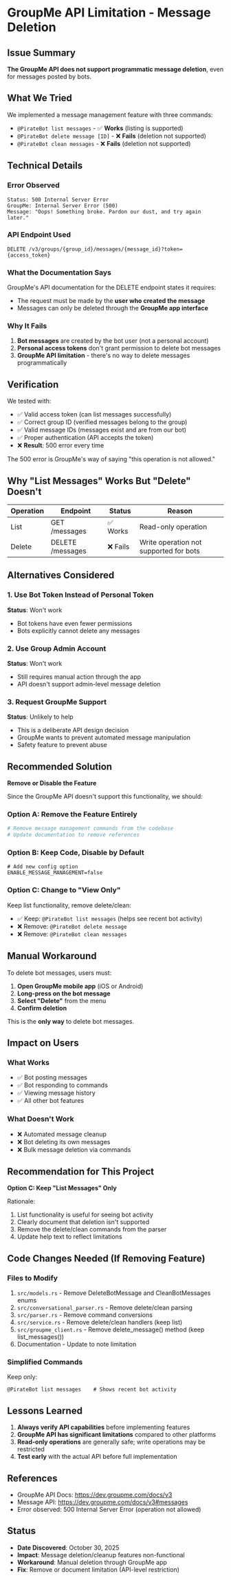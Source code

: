 # GroupMe API Limitation - Message Deletion

## Issue Summary

**The GroupMe API does not support programmatic message deletion**, even for messages posted by bots.

## What We Tried

We implemented a message management feature with three commands:
- `@PirateBot list messages` - ✅ **Works** (listing is supported)
- `@PirateBot delete message [ID]` - ❌ **Fails** (deletion not supported)
- `@PirateBot clean messages` - ❌ **Fails** (deletion not supported)

## Technical Details

### Error Observed
```
Status: 500 Internal Server Error
GroupMe: Internal Server Error (500)
Message: "Oops! Something broke. Pardon our dust, and try again later."
```

### API Endpoint Used
```
DELETE /v3/groups/{group_id}/messages/{message_id}?token={access_token}
```

### What the Documentation Says

GroupMe's API documentation for the DELETE endpoint states it requires:
- The request must be made by the **user who created the message**
- Messages can only be deleted through the **GroupMe app interface**

### Why It Fails

1. **Bot messages** are created by the bot user (not a personal account)
2. **Personal access tokens** don't grant permission to delete bot messages
3. **GroupMe API limitation** - there's no way to delete messages programmatically

## Verification

We tested with:
- ✅ Valid access token (can list messages successfully)
- ✅ Correct group ID (verified messages belong to the group)
- ✅ Valid message IDs (messages exist and are from our bot)
- ✅ Proper authentication (API accepts the token)
- ❌ **Result**: 500 error every time

The 500 error is GroupMe's way of saying "this operation is not allowed."

## Why "List Messages" Works But "Delete" Doesn't

| Operation | Endpoint | Status | Reason |
|-----------|----------|--------|--------|
| List | GET /messages | ✅ Works | Read-only operation |
| Delete | DELETE /messages | ❌ Fails | Write operation not supported for bots |

## Alternatives Considered

### 1. Use Bot Token Instead of Personal Token
**Status**: Won't work
- Bot tokens have even fewer permissions
- Bots explicitly cannot delete any messages

### 2. Use Group Admin Account
**Status**: Won't work  
- Still requires manual action through the app
- API doesn't support admin-level message deletion

### 3. Request GroupMe Support
**Status**: Unlikely to help
- This is a deliberate API design decision
- GroupMe wants to prevent automated message manipulation
- Safety feature to prevent abuse

## Recommended Solution

**Remove or Disable the Feature**

Since the GroupMe API doesn't support this functionality, we should:

### Option A: Remove the Feature Entirely
```bash
# Remove message management commands from the codebase
# Update documentation to remove references
```

### Option B: Keep Code, Disable by Default
```env
# Add new config option
ENABLE_MESSAGE_MANAGEMENT=false
```

### Option C: Change to "View Only"
Keep list functionality, remove delete/clean:
- ✅ Keep: `@PirateBot list messages` (helps see recent bot activity)
- ❌ Remove: `@PirateBot delete message`
- ❌ Remove: `@PirateBot clean messages`

## Manual Workaround

To delete bot messages, users must:

1. **Open GroupMe mobile app** (iOS or Android)
2. **Long-press on the bot message**
3. **Select "Delete"** from the menu
4. **Confirm deletion**

This is the **only way** to delete bot messages.

## Impact on Users

### What Works
- ✅ Bot posting messages
- ✅ Bot responding to commands  
- ✅ Viewing message history
- ✅ All other bot features

### What Doesn't Work
- ❌ Automated message cleanup
- ❌ Bot deleting its own messages
- ❌ Bulk message deletion via commands

## Recommendation for This Project

**Option C: Keep "List Messages" Only**

Rationale:
1. List functionality is useful for seeing bot activity
2. Clearly document that deletion isn't supported
3. Remove the delete/clean commands from the parser
4. Update help text to reflect limitations

## Code Changes Needed (If Removing Feature)

### Files to Modify
1. `src/models.rs` - Remove DeleteBotMessage and CleanBotMessages enums
2. `src/conversational_parser.rs` - Remove delete/clean parsing
3. `src/parser.rs` - Remove command conversions
4. `src/service.rs` - Remove delete/clean handlers (keep list)
5. `src/groupme_client.rs` - Remove delete_message() method (keep list_messages())
6. Documentation - Update to note limitation

### Simplified Commands
Keep only:
```
@PirateBot list messages    # Shows recent bot activity
```

## Lessons Learned

1. **Always verify API capabilities** before implementing features
2. **GroupMe API has significant limitations** compared to other platforms
3. **Read-only operations** are generally safe; write operations may be restricted
4. **Test early** with the actual API before full implementation

## References

- GroupMe API Docs: https://dev.groupme.com/docs/v3
- Message API: https://dev.groupme.com/docs/v3#messages
- Error observed: 500 Internal Server Error (operation not allowed)

## Status

- **Date Discovered**: October 30, 2025
- **Impact**: Message deletion/cleanup features non-functional
- **Workaround**: Manual deletion through GroupMe app
- **Fix**: Remove or document limitation (API-level restriction)
